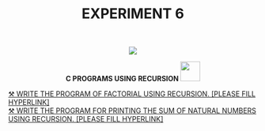 <h1 align="center">EXPERIMENT 6</h1>
<!-- PROJECT LOGO -->
<br />
<p align="center">
  <a href="https://github.com/DHANOLA/CLASS-NOTIX/edit/root/SEMESTER%201/PROGRAMMING%20AND%20DATA%20STRUCTURES%20LAB/EXPERIMENT%206">
    <img src="https://media.giphy.com/media/gKlzbbXy7OtZecLDGt/giphy.gif" >
  </a>

  

  <p align="center">
  <b> C PROGRAMS USING RECURSION <img src="https://media.giphy.com/media/ylyUQmwRhTyxiD5CFO/giphy.gif" width="40" height="40" /></b>
    <br />
   
  </p>
</p>



   <a href="" style="color: ">⚒️ WRITE THE PROGRAM OF FACTORIAL USING RECURSION. [PLEASE FILL HYPERLINK]</a><br />
      <a href="" style="color: ">⚒️ WRITE THE PROGRAM FOR PRINTING THE SUM OF NATURAL NUMBERS USING RECURSION.  [PLEASE FILL HYPERLINK]</a><br />
     
    


